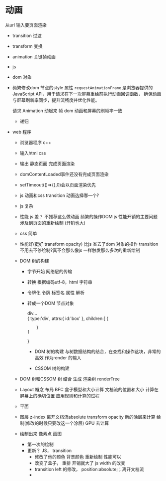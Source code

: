 # 动画
从url 输入要页面渲染
- transition 过渡
- transform  变换
- animation  关键帧动画
- js 
 - dom 对象
 - 频繁修改dom 节点的style 属性
`requestAnimationFrame` 是浏览器提供的JavaScript API，用于请求在下一次屏幕重绘前执行动画回调函数，
                        确保动画与屏幕刷新率同步，提升流畅度并优化性能。
        
   请求 Animation 动起来 帧 
   dom 动画和屏幕的刷帧率一致
   + 递归
- web 程序
    - 浏览器程序 c++ 
    - 输入html css
    - 输出 静态页面 完成页面渲染
    - domContentLoaded事件还没有完成页面渲染
    - setTimeout(()=>{},0)会以页面渲染优先

    - js 动画和css transition 动画选择哪一个?
     - js 复杂
     - 性能 js 差？ 不推荐这么做动画
     频繁的操作DOM js 性能开销的主要问题
     涉及到页面的重新绘制 (开销也大)

     - css 简单 
     - 性能好(挺好 transform opacity)
      比js 省去了dom 对象的操作
       transition 不用去不停绘制?真不会那么像js 一样触发那么多次的重新绘制

    - DOM 树的构建
      - 字节开始 网络层的传输
      - 转换 根据编码utf-8，html 字符串
      - 令牌化 令牌 标签名 属性  解析 
      - 转成一个DOM 节点对象
        <div id="box">
        div...
        </div>
        {
            type:'div',
            attrs:{
                id:'box'
            },
            children:[
                {

                }
            ]
        }
        - DOM 树的构建
        与树数据结构的结合，在查找和操作这块，非常的高效 作为render 的输入

        - CSSOM 树的构建
          
    - DOM 树和CSSOM 树 结合 生成 渲染树 renderTree
    - Layout 概念 布局 BFC 盒子模型和大小计算
      文档流的位置和大小 计算在屏幕上的确切位置
      应用规则和计算的过程

    - 平面
     - 图层 z-index 离开文档流absolute transform opacity
        新的涂层来计算 绘制(修改的时候只要改这一个涂层)
    GPU 去计算
     - 绘制出来
       像素点 画图

       - 第一次的绘制 
       - 更新？ JS， transition
         - 修改了他的颜色 背景颜色 重新绘制 性能可以
         - 改变了盒子， 重排 开销就大了 js width 的改变 
         - transition left 的修改， position:absolute;；离开文档流
         - 